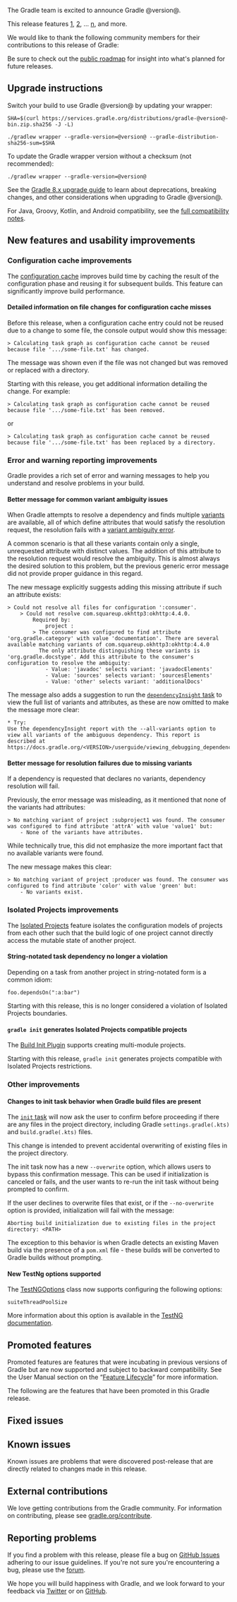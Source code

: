 The Gradle team is excited to announce Gradle @version@.

This release features [1](), [2](), ... [n](), and more.

<!--
Include only their name, impactful features should be called out separately below.
 [Some person](https://github.com/some-person)

 THIS LIST SHOULD BE ALPHABETIZED BY [PERSON NAME] - the docs:updateContributorsInReleaseNotes task will enforce this ordering, which is case-insensitive.
-->

We would like to thank the following community members for their contributions to this release of Gradle:

Be sure to check out the [public roadmap](https://blog.gradle.org/roadmap-announcement) for insight into what's planned for future releases.

## Upgrade instructions

Switch your build to use Gradle @version@ by updating your wrapper:

`SHA=$(curl https://services.gradle.org/distributions/gradle-@version@-bin.zip.sha256 -J -L)`

`./gradlew wrapper --gradle-version=@version@ --gradle-distribution-sha256-sum=$SHA`

To update the Gradle wrapper version without a checksum (not recommended):

`./gradlew wrapper --gradle-version=@version@`

See the [Gradle 8.x upgrade guide](userguide/upgrading_version_8.html#changes_@baseVersion@) to learn about deprecations, breaking changes, and other considerations when upgrading to Gradle @version@.

For Java, Groovy, Kotlin, and Android compatibility, see the [full compatibility notes](userguide/compatibility.html).

## New features and usability improvements

<a name="config-cache"></a>
### Configuration cache improvements

The [configuration cache](userguide/configuration_cache.html) improves build time by caching the result of the configuration phase and reusing it for subsequent builds.
This feature can significantly improve build performance.

#### Detailed information on file changes for configuration cache misses

Before this release, when a configuration cache entry could not be reused due to a change to some file, the console output would show this message:

```
> Calculating task graph as configuration cache cannot be reused because file '.../some-file.txt' has changed.
```

The message was shown even if the file was not changed but was removed or replaced with a directory.

Starting with this release, you get additional information detailing the change.
For example:

```
> Calculating task graph as configuration cache cannot be reused because file '.../some-file.txt' has been removed.
```

or

```
> Calculating task graph as configuration cache cannot be reused because file '.../some-file.txt' has been replaced by a directory.
```

<a name="error-warning"></a>
### Error and warning reporting improvements

Gradle provides a rich set of error and warning messages to help you understand and resolve problems in your build.

#### Better message for common variant ambiguity issues

When Gradle attempts to resolve a dependency and finds multiple [variants](userguide/dependency_management_terminology.html#sub:terminology_variant) are available, all of which define attributes that would satisfy the resolution request, the resolution fails with a [variant ambiguity error](userguide/variant_model.html#sub:variant-ambiguity).

A common scenario is that all these variants contain only a single, unrequested attribute with distinct values.
The addition of this attribute to the resolution request would resolve the ambiguity.
This is almost always the desired solution to this problem, but the previous generic error message did not provide proper guidance in this regard.

The new message explicitly suggests adding this missing attribute if such an attribute exists:

```
> Could not resolve all files for configuration ':consumer'.
    > Could not resolve com.squareup.okhttp3:okhttp:4.4.0.
        Required by:
            project :
        > The consumer was configured to find attribute 'org.gradle.category' with value 'documentation'. There are several available matching variants of com.squareup.okhttp3:okhttp:4.4.0
          The only attribute distinguishing these variants is 'org.gradle.docstype'. Add this attribute to the consumer's configuration to resolve the ambiguity:
            - Value: 'javadoc' selects variant: 'javadocElements'
            - Value: 'sources' selects variant: 'sourcesElements'
            - Value: 'other' selects variant: 'additionalDocs'
```

The message also adds a suggestion to run the [`dependencyInsight` task](userguide/command_line_interface.html#sec:listing_project_dependencies) to view the full list of variants and attributes, as these are now omitted to make the message more clear:

```
* Try:
Use the dependencyInsight report with the --all-variants option to view all variants of the ambiguous dependency. This report is described at https://docs.gradle.org/<VERSION>/userguide/viewing_debugging_dependencies.html#sec:identifying_reason_dependency_selection.
```

#### Better message for resolution failures due to missing variants

If a dependency is requested that declares no variants, dependency resolution will fail.

Previously, the error message was misleading, as it mentioned that none of the variants had attributes:

```
> No matching variant of project :subproject1 was found. The consumer was configured to find attribute 'attrA' with value 'value1' but:
    - None of the variants have attributes.
```

While technically true, this did not emphasize the more important fact that no available variants were found.

The new message makes this clear:

```
> No matching variant of project :producer was found. The consumer was configured to find attribute 'color' with value 'green' but:
    - No variants exist.
```

### Isolated Projects improvements

The [Isolated Projects](userguide/isolated_projects.html) feature isolates the configuration models of projects from each other such that the build logic of one project cannot directly access the mutable state of another project.

#### String-notated task dependency no longer a violation

Depending on a task from another project in string-notated form is a common idiom:

```
foo.dependsOn(":a:bar")
```

Starting with this release, this is no longer considered a violation of Isolated Projects boundaries.

#### `gradle init` generates Isolated Projects compatible projects

The [Build Init Plugin](userguide/build_init_plugin.html) supports creating multi-module projects.

Starting with this release, `gradle init` generates projects compatible with Isolated Projects restrictions.

### Other improvements

#### Changes to init task behavior when Gradle build files are present

The [`init` task](userguide/build_init_plugin.html) will now ask the user to confirm before proceeding if there are any files in the project directory, including Gradle `settings.gradle(.kts)` and `build.gradle(.kts)` files.

This change is intended to prevent accidental overwriting of existing files in the project directory.

The init task now has a new `--overwrite` option, which allows users to bypass this confirmation message.
This can be used if initialization is canceled or fails, and the user wants to re-run the init task without being prompted to confirm.

If the user declines to overwrite files that exist, or if the `--no-overwrite` option is provided, initialization will fail with the message:

```Aborting build initialization due to existing files in the project directory: <PATH>```

The exception to this behavior is when Gradle detects an existing Maven build via the presence of a `pom.xml` file - these builds will be converted to Gradle builds without prompting.

#### New TestNg options supported

The [TestNGOptions](javadoc/org/gradle/api/tasks/testing/testng/TestNGOptions.html) class now supports configuring the following options:

`suiteThreadPoolSize`

More information about this option is available in the [TestNG documentation](https://testng.org/#_command_line_parameters).

## Promoted features

Promoted features are features that were incubating in previous versions of Gradle but are now supported and subject to backward compatibility.
See the User Manual section on the “[Feature Lifecycle](userguide/feature_lifecycle.html)” for more information.

The following are the features that have been promoted in this Gradle release.

<!--
### Example promoted
-->

## Fixed issues

<!--
This section will be populated automatically
-->

## Known issues

Known issues are problems that were discovered post-release that are directly related to changes made in this release.

<!--
This section will be populated automatically
-->

## External contributions

We love getting contributions from the Gradle community. For information on contributing, please see [gradle.org/contribute](https://gradle.org/contribute).

## Reporting problems

If you find a problem with this release, please file a bug on [GitHub Issues](https://github.com/gradle/gradle/issues) adhering to our issue guidelines.
If you're not sure you're encountering a bug, please use the [forum](https://discuss.gradle.org/c/help-discuss).

We hope you will build happiness with Gradle, and we look forward to your feedback via [Twitter](https://twitter.com/gradle) or on [GitHub](https://github.com/gradle).
